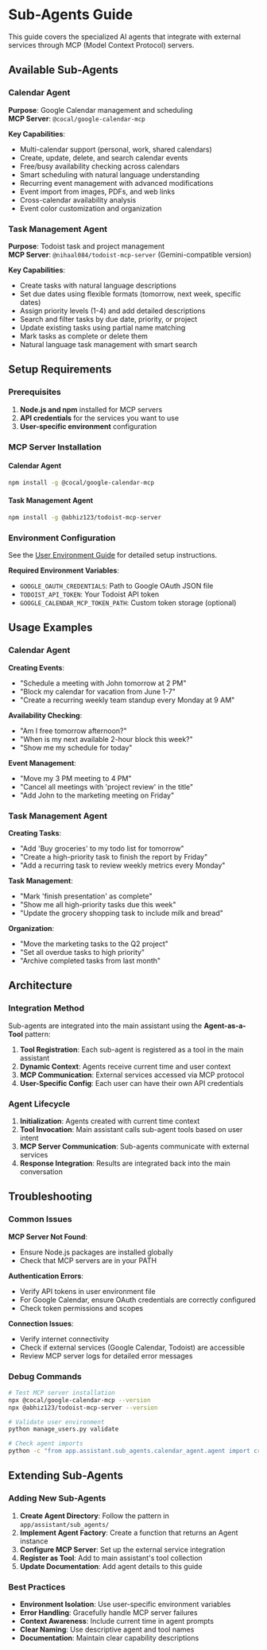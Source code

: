 # Sub-Agents Guide

This guide covers the specialized AI agents that integrate with external services through MCP (Model Context Protocol) servers.

## Available Sub-Agents

### Calendar Agent

**Purpose**: Google Calendar management and scheduling  
**MCP Server**: `@cocal/google-calendar-mcp`

**Key Capabilities**:

- Multi-calendar support (personal, work, shared calendars)
- Create, update, delete, and search calendar events
- Free/busy availability checking across calendars
- Smart scheduling with natural language understanding
- Recurring event management with advanced modifications
- Event import from images, PDFs, and web links
- Cross-calendar availability analysis
- Event color customization and organization

### Task Management Agent

**Purpose**: Todoist task and project management  
**MCP Server**: `@nihaal084/todoist-mcp-server` (Gemini-compatible version)

**Key Capabilities**:

- Create tasks with natural language descriptions
- Set due dates using flexible formats (tomorrow, next week, specific dates)
- Assign priority levels (1-4) and add detailed descriptions
- Search and filter tasks by due date, priority, or project
- Update existing tasks using partial name matching
- Mark tasks as complete or delete them
- Natural language task management with smart search

## Setup Requirements

### Prerequisites

1. **Node.js and npm** installed for MCP servers
2. **API credentials** for the services you want to use
3. **User-specific environment** configuration

### MCP Server Installation

#### Calendar Agent

```bash
npm install -g @cocal/google-calendar-mcp
```

#### Task Management Agent

```bash
npm install -g @abhiz123/todoist-mcp-server
```

### Environment Configuration

See the [User Environment Guide](user-environment.md) for detailed setup instructions.

**Required Environment Variables**:

- `GOOGLE_OAUTH_CREDENTIALS`: Path to Google OAuth JSON file
- `TODOIST_API_TOKEN`: Your Todoist API token
- `GOOGLE_CALENDAR_MCP_TOKEN_PATH`: Custom token storage (optional)

## Usage Examples

### Calendar Agent

**Creating Events**:

- "Schedule a meeting with John tomorrow at 2 PM"
- "Block my calendar for vacation from June 1-7"
- "Create a recurring weekly team standup every Monday at 9 AM"

**Availability Checking**:

- "Am I free tomorrow afternoon?"
- "When is my next available 2-hour block this week?"
- "Show me my schedule for today"

**Event Management**:

- "Move my 3 PM meeting to 4 PM"
- "Cancel all meetings with 'project review' in the title"
- "Add John to the marketing meeting on Friday"

### Task Management Agent

**Creating Tasks**:

- "Add 'Buy groceries' to my todo list for tomorrow"
- "Create a high-priority task to finish the report by Friday"
- "Add a recurring task to review weekly metrics every Monday"

**Task Management**:

- "Mark 'finish presentation' as complete"
- "Show me all high-priority tasks due this week"
- "Update the grocery shopping task to include milk and bread"

**Organization**:

- "Move the marketing tasks to the Q2 project"
- "Set all overdue tasks to high priority"
- "Archive completed tasks from last month"

## Architecture

### Integration Method

Sub-agents are integrated into the main assistant using the **Agent-as-a-Tool** pattern:

1. **Tool Registration**: Each sub-agent is registered as a tool in the main assistant
2. **Dynamic Context**: Agents receive current time and user context
3. **MCP Communication**: External services accessed via MCP protocol
4. **User-Specific Config**: Each user can have their own API credentials

### Agent Lifecycle

1. **Initialization**: Agents created with current time context
2. **Tool Invocation**: Main assistant calls sub-agent tools based on user intent
3. **MCP Server Communication**: Sub-agents communicate with external services
4. **Response Integration**: Results are integrated back into the main conversation

## Troubleshooting

### Common Issues

**MCP Server Not Found**:

- Ensure Node.js packages are installed globally
- Check that MCP servers are in your PATH

**Authentication Errors**:

- Verify API tokens in user environment file
- For Google Calendar, ensure OAuth credentials are correctly configured
- Check token permissions and scopes

**Connection Issues**:

- Verify internet connectivity
- Check if external services (Google Calendar, Todoist) are accessible
- Review MCP server logs for detailed error messages

### Debug Commands

```bash
# Test MCP server installation
npx @cocal/google-calendar-mcp --version
npx @abhiz123/todoist-mcp-server --version

# Validate user environment
python manage_users.py validate

# Check agent imports
python -c "from app.assistant.sub_agents.calendar_agent.agent import create_calendar_agent; print('Calendar agent OK')"
```

## Extending Sub-Agents

### Adding New Sub-Agents

1. **Create Agent Directory**: Follow the pattern in `app/assistant/sub_agents/`
2. **Implement Agent Factory**: Create a function that returns an Agent instance
3. **Configure MCP Server**: Set up the external service integration
4. **Register as Tool**: Add to main assistant's tool collection
5. **Update Documentation**: Add agent details to this guide

### Best Practices

- **Environment Isolation**: Use user-specific environment variables
- **Error Handling**: Gracefully handle MCP server failures
- **Context Awareness**: Include current time in agent prompts
- **Clear Naming**: Use descriptive agent and tool names
- **Documentation**: Maintain clear capability descriptions
